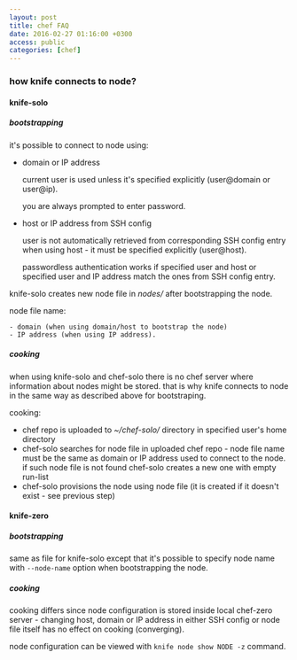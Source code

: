 ```yaml
---
layout: post
title: chef FAQ
date: 2016-02-27 01:16:00 +0300
access: public
categories: [chef]
---
```


### how knife connects to node?

#### knife-solo

#####  bootstrapping

  it's possible to connect to node using:

  - domain or IP address

    current user is used unless it's specified explicitly
    (user@domain or user@ip).

    you are always prompted to enter password.

  - host or IP address from SSH config

    user is not automatically retrieved from corresponding SSH config entry
    when using host - it must be specified explicitly (user@host).

    passwordless authentication works if specified user and host or
    specified user and IP address match the ones from SSH config entry.

  knife-solo creates new node file in _nodes/_ after bootstrapping the node.

  node file name:

    - domain (when using domain/host to bootstrap the node)
    - IP address (when using IP address).

##### cooking

  when using knife-solo and chef-solo there is no chef server where
  information about nodes might be stored.
  that is why knife connects to node in the same way as described above
  for bootstraping.

  cooking:

  - chef repo is uploaded to _~/chef-solo/_ directory in
    specified user's home directory
  - chef-solo searches for node file in uploaded chef repo -
    node file name must be the same as domain or IP address used
    to connect to the node. if such node file is not found
    chef-solo creates a new one with empty run-list
  - chef-solo provisions the node using node file
    (it is created if it doesn't exist - see previous step)

#### knife-zero

#####  bootstrapping

  same as file for knife-solo except that it's possible to specify node
  name with `--node-name` option when bootstrapping the node.

##### cooking

  cooking differs since node configuration is stored inside local
  chef-zero server - changing host, domain or IP address in either SSH
  config or node file itself has no effect on cooking (converging).

  node configuration can be viewed with `knife node show NODE -z` command.
